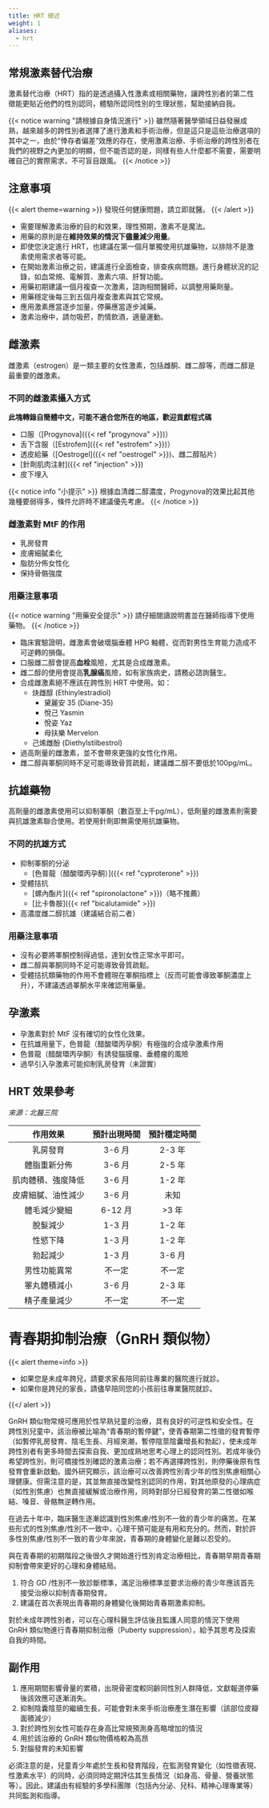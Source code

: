```yaml
---
title: HRT 總述
weight: 1
aliases:
  - hrt
---
```

## 常規激素替代治療

激素替代治療（HRT）指的是透過攝入性激素或相關藥物，讓跨性別者的第二性徵能更貼近他們的性別認同，體驗所認同性別的生理狀態，幫助接納自我。

{{< notice warning "請根據自身情況進行" >}}
雖然隨著醫學領域日益發展成熟，越來越多的跨性別者選擇了進行激素和手術治療，但是這只是這些治療選項的其中之一，由於“倖存者偏差”效應的存在，使用激素治療、手術治療的跨性別者在我們的視野之內更加的明顯，但不能否認的是，同樣有些人什麼都不需要，需要明確自己的實際需求，不可盲目跟風。
{{< /notice >}}

## 注意事項

{{< alert theme=warning >}}
發現任何健康問題，請立即就醫。
{{< /alert >}}

- 需要理解激素治療的目的和效果，理性預期，激素不是魔法。
- 用藥的原則是在**維持效果的情況下儘量減少用量**。
- 即使您決定進行 HRT，也建議在第一個月單獨使用抗雄藥物，以排除不是激素使用需求者等可能。
- 在開始激素治療之前，建議進行全面檢查，排查疾病問題。進行身體狀況的記錄，如血常規、電解質、激素六項、肝腎功能。
- 用藥初期建議一個月複查一次激素，諮詢相關醫師，以調整用藥劑量。
- 用藥穩定後每三到五個月複查激素與其它常規。
- 應用激素應當逐步加量，停藥應當逐步減藥。
- 激素治療中，請勿吸菸，酌情飲酒，適量運動。

## 雌激素

雌激素（estrogen）是一類主要的女性激素，包括雌酮、雌二醇等，而雌二醇是最重要的雌激素。

### 不同的雌激素攝入方式

**此塊轉錄自簡體中文，可能不適合您所在的地區，歡迎貢獻程式碼**

- 口服（[Progynova]({{< ref "progynova" >}})）
- 舌下含服（[Estrofem]({{< ref "estrofem" >}})）
- 透皮給藥（[Oestrogel]({{< ref "oestrogel" >}})、雌二醇貼片）
- [針劑肌肉注射]({{< ref "injection" >}})
- 皮下埋入

{{< notice info "小提示" >}}
根據血清雌二醇濃度，Progynova的效果比起其他幾種要弱得多，條件允許時不建議優先考慮。
{{< /notice >}}

### 雌激素對 MtF 的作用

- 乳房發育
- 皮膚細膩柔化
- 脂肪分佈女性化
- 保持骨骼強度

### 用藥注意事項

{{< notice warning "用藥安全提示" >}}
請仔細閱讀說明書並在醫師指導下使用藥物。
{{< /notice >}}

- 臨床實驗證明，雌激素會破壞腦垂體 HPG 軸體，從而對男性生育能力造成不可逆轉的損傷。
- 口服雌二醇會提高**血栓**風險，尤其是合成雌激素。
- 雌二醇的使用會提高**乳腺癌**風險，如有家族病史，請務必諮詢醫生。
- 合成雌激素絕不應該在跨性別 HRT 中使用。如：
  - 炔雌醇 (Ethinylestradiol)
    - 黛麗安 35 (Diane-35)
    - 悅己 Yasmin
    - 悅姿 Yaz
    - 母扶樂 Mervelon
  - 己烯雌酚 (Diethylstilbestrol)
- 過高劑量的雌激素，並不會帶來更強的女性化作用。
- 雌二醇與睪酮同時不足可能導致骨質疏鬆，建議雌二醇不要低於100pg/mL。

## 抗雄藥物

高劑量的雌激素使用可以抑制睪酮（數百至上千pg/mL），低劑量的雌激素則需要與抗雄激素聯合使用。若使用針劑即無需使用抗雄藥物。

### 不同的抗雄方式

- 抑制睪酮的分泌
  - [色普龍（醋酸環丙孕酮）]({{< ref "cyproterone" >}})
- 受體拮抗
  - [螺內酯片]({{< ref "spironolactone" >}})（略不推薦）
  - [比卡魯胺]({{< ref "bicalutamide" >}})
- 高濃度雌二醇抗雄（建議結合前二者）

### 用藥注意事項

- 沒有必要將睪酮控制得過低，達到女性正常水平即可。
- 雌二醇與睪酮同時不足可能導致骨質疏鬆。
- 受體拮抗類藥物的作用不會體現在睪酮指標上（反而可能會導致睪酮濃度上升），不建議透過睪酮水平來確認用藥量。

## 孕激素

- 孕激素對於 MtF 沒有確切的女性化效果。
- 在抗雄用量下，色普龍（醋酸環丙孕酮）有極強的合成孕激素作用
- 色普龍（醋酸環丙孕酮）有誘發腦膜瘤、垂體瘤的風險
- 過早引入孕激素可能抑制乳房發育（未證實）

## HRT 效果參考

_來源：北醫三院_

|      作用效果      | 預計出現時間 | 預計穩定時間 |
| :----------------: | :----------: | :----------: |
|      乳房發育      |    3-6 月    |    2-3 年    |
|    體脂重新分佈    |    3-6 月    |    2-5 年    |
| 肌肉體積、強度降低 |    3-6 月    |    1-2 年    |
| 皮膚細膩、油性減少 |    3-6 月    |     未知     |
|    體毛減少變細    |   6-12 月    |    >3 年     |
|      脫髮減少      |    1-3 月    |    1-2 年    |
|      性慾下降      |    1-3 月    |    1-2 年    |
|      勃起減少      |    1-3 月    |    3-6 月    |
|    男性功能異常    |    不一定    |    不一定    |
|    睪丸體積減小    |    3-6 月    |    2-3 年    |
|    精子產量減少    |    不一定    |    不一定    |

# 青春期抑制治療（GnRH 類似物）

{{< alert theme=info >}}

- 如果您是未成年跨兒，請要求家長陪同前往專業的醫院進行就診。
- 如果你是跨兒的家長，請儘早陪同您的小孩前往專業醫院就診。

{{</ alert >}}

GnRH 類似物常規可應用於性早熟兒童的治療，具有良好的可逆性和安全性。在跨性別兒童中，該治療被比喻為“青春期的暫停鍵”，使青春期第二性徵的發育暫停（如暫停乳房發育、陰毛生長、月經來潮，暫停陰莖陰囊增長和勃起），使未成年跨性別者有更多時間去探索自我、更加成熟地思考心理上的認同性別。若成年後仍希望跨性別，則可橋接性別確認的激素治療；若不再選擇跨性別，則停藥後原有性發育會重新啟動。國外研究顯示，該治療可以改善跨性別青少年的性別焦慮相關心理健康。但需注意的是，其並無直接改變性別認同的作用，對其他原發的心理病症（如性別焦慮）也無直接緩解或治療作用，同時對部分已經發育的第二性徵如喉結、嗓音、骨骼無逆轉作用。

在過去十年中，臨床醫生逐漸認識到性別焦慮/性別不一致的青少年的痛苦。在某些形式的性別焦慮/性別不一致中，心理干預可能是有用和充分的。然而，對於許多性別焦慮/性別不一致的青少年來說，青春期的身體變化是難以忍受的。

與在青春期的初期階段之後很久才開始進行性別肯定治療相比，青春期早期青春期抑制會帶來更好的心理和身體結局。

1. 符合 GD /性別不一致診斷標準，滿足治療標準並要求治療的青少年應該首先接受治療以抑制青春期發育。
1. 建議在首次表現出青春期的身體變化後開始青春期激素抑制。

對於未成年跨性別者，可以在心理科醫生評估後且監護人同意的情況下使用 GnRH 類似物進行青春期抑制治療（Puberty suppression），給予其思考及探索自我的時間。

## 副作用

1. 應用期間影響骨量的累積，出現骨密度較同齡同性別人群降低，文獻報道停藥後該效應可逐漸消失。
1. 抑制陰囊陰莖的繼續生長，可能會對未來手術治療產生潛在影響（該部位皮瓣面積減少）
1. 對於跨性別女性可能存在身高比常規預測身高略增加的情況
1. 用於該治療的 GnRH 類似物價格較為高昂
1. 對腦發育的未知影響

必須注意的是，兒童青少年處於生長和發育階段，在監測發育變化（如性徵表現、性激素水平）的同時，必須同時定期評估其生長情況（如身高、骨量、營養狀態等）。因此，建議由有經驗的多學科團隊（包括內分泌、兒科、精神心理專業等）共同監測和指導。
